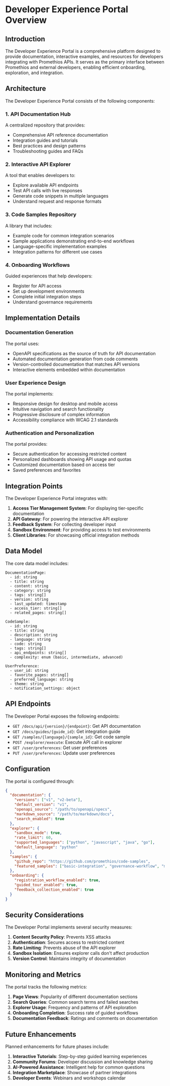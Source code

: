 # Developer Experience Portal Overview

## Introduction

The Developer Experience Portal is a comprehensive platform designed to provide documentation, interactive examples, and resources for developers integrating with Promethios APIs. It serves as the primary interface between Promethios and external developers, enabling efficient onboarding, exploration, and integration.

## Architecture

The Developer Experience Portal consists of the following components:

### 1. API Documentation Hub

A centralized repository that provides:
- Comprehensive API reference documentation
- Integration guides and tutorials
- Best practices and design patterns
- Troubleshooting guides and FAQs

### 2. Interactive API Explorer

A tool that enables developers to:
- Explore available API endpoints
- Test API calls with live responses
- Generate code snippets in multiple languages
- Understand request and response formats

### 3. Code Samples Repository

A library that includes:
- Example code for common integration scenarios
- Sample applications demonstrating end-to-end workflows
- Language-specific implementation examples
- Integration patterns for different use cases

### 4. Onboarding Workflows

Guided experiences that help developers:
- Register for API access
- Set up development environments
- Complete initial integration steps
- Understand governance requirements

## Implementation Details

### Documentation Generation

The portal uses:
- OpenAPI specifications as the source of truth for API documentation
- Automated documentation generation from code comments
- Version-controlled documentation that matches API versions
- Interactive elements embedded within documentation

### User Experience Design

The portal implements:
- Responsive design for desktop and mobile access
- Intuitive navigation and search functionality
- Progressive disclosure of complex information
- Accessibility compliance with WCAG 2.1 standards

### Authentication and Personalization

The portal provides:
- Secure authentication for accessing restricted content
- Personalized dashboards showing API usage and quotas
- Customized documentation based on access tier
- Saved preferences and favorites

## Integration Points

The Developer Experience Portal integrates with:

1. **Access Tier Management System**: For displaying tier-specific documentation
2. **API Gateway**: For powering the interactive API explorer
3. **Feedback System**: For collecting developer input
4. **Sandbox Environment**: For providing access to test environments
5. **Client Libraries**: For showcasing official integration methods

## Data Model

The core data model includes:

```
DocumentationPage:
  - id: string
  - title: string
  - content: string
  - category: string
  - tags: string[]
  - version: string
  - last_updated: timestamp
  - access_tier: string[]
  - related_pages: string[]

CodeSample:
  - id: string
  - title: string
  - description: string
  - language: string
  - code: string
  - tags: string[]
  - api_endpoints: string[]
  - complexity: enum (basic, intermediate, advanced)

UserPreference:
  - user_id: string
  - favorite_pages: string[]
  - preferred_language: string
  - theme: string
  - notification_settings: object
```

## API Endpoints

The Developer Portal exposes the following endpoints:

- `GET /docs/api/{version}/{endpoint}`: Get API documentation
- `GET /docs/guides/{guide_id}`: Get integration guide
- `GET /samples/{language}/{sample_id}`: Get code sample
- `POST /explorer/execute`: Execute API call in explorer
- `GET /user/preferences`: Get user preferences
- `PUT /user/preferences`: Update user preferences

## Configuration

The portal is configured through:

```json
{
  "documentation": {
    "versions": ["v1", "v2-beta"],
    "default_version": "v1",
    "openapi_source": "/path/to/openapi/specs",
    "markdown_source": "/path/to/markdown/docs",
    "search_enabled": true
  },
  "explorer": {
    "sandbox_mode": true,
    "rate_limit": 60,
    "supported_languages": ["python", "javascript", "java", "go"],
    "default_language": "python"
  },
  "samples": {
    "github_repo": "https://github.com/promethios/code-samples",
    "featured_samples": ["basic-integration", "governance-workflow", "multi-agent-setup"]
  },
  "onboarding": {
    "registration_workflow_enabled": true,
    "guided_tour_enabled": true,
    "feedback_collection_enabled": true
  }
}
```

## Security Considerations

The Developer Portal implements several security measures:

1. **Content Security Policy**: Prevents XSS attacks
2. **Authentication**: Secures access to restricted content
3. **Rate Limiting**: Prevents abuse of the API explorer
4. **Sandbox Isolation**: Ensures explorer calls don't affect production
5. **Version Control**: Maintains integrity of documentation

## Monitoring and Metrics

The portal tracks the following metrics:

1. **Page Views**: Popularity of different documentation sections
2. **Search Queries**: Common search terms and failed searches
3. **Explorer Usage**: Frequency and patterns of API exploration
4. **Onboarding Completion**: Success rate of guided workflows
5. **Documentation Feedback**: Ratings and comments on documentation

## Future Enhancements

Planned enhancements for future phases include:

1. **Interactive Tutorials**: Step-by-step guided learning experiences
2. **Community Forums**: Developer discussion and knowledge sharing
3. **AI-Powered Assistance**: Intelligent help for common questions
4. **Integration Marketplace**: Showcase of partner integrations
5. **Developer Events**: Webinars and workshops calendar
